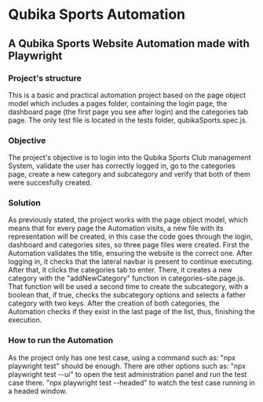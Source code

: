 # Qubika Sports Automation
## A Qubika Sports Website Automation made with Playwright

### Project's structure
This is a basic and practical automation project based on the page object model which includes a pages folder, containing the login page, the dashboard page (the first page you see after login) and the categories tab page.
The only test file is located in the tests folder, qubikaSports.spec.js.

### Objective
The project's objective is to login into the Qubika Sports Club management System, validate the user has correctly logged in, go to the categories page, create a new category and subcategory and verify that both of them were succesfully created.

### Solution
As previously stated, the project works with the page object model, which means that for every page the Automation visits, a new file with its representation will be created, in this case the code goes through the login, dashboard and categories sites, so three page files were created.
First the Automation validates the title, ensuring the website is the correct one. After logging in, it checks that the lateral navbar is present to continue executing.
After that, it clicks the categories tab to enter. There, it creates a new category with the "addNewCategory" function in categories-site.page.js. That function will be used a second time to create the subcategory, with a boolean that, if true, checks the subcategory options and selects a father category with two keys. After the creation of both categories, the Automation checks if they exist in the last page of the list, thus, finishing the execution.

### How to run the Automation
As the project only has one test case, using a command such as:
"npx playwright test" should be enough. There are other options such as:
"npx playwright test --ui" to open the test administration panel and run the test case there.
"npx playwright test --headed" to watch the test case running in a headed window.
